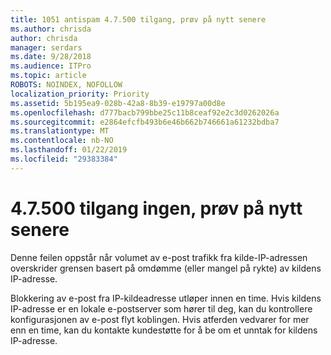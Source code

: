```yaml
---
title: 1051 antispam 4.7.500 tilgang, prøv på nytt senere
ms.author: chrisda
author: chrisda
manager: serdars
ms.date: 9/28/2018
ms.audience: ITPro
ms.topic: article
ROBOTS: NOINDEX, NOFOLLOW
localization_priority: Priority
ms.assetid: 5b195ea9-028b-42a8-8b39-e19797a00d8e
ms.openlocfilehash: d777bacb799bbe25c11b8ceaf92e2c3d0262026a
ms.sourcegitcommit: e2864efcfb493b6e46b662b746661a61232bdba7
ms.translationtype: MT
ms.contentlocale: nb-NO
ms.lasthandoff: 01/22/2019
ms.locfileid: "29383384"
---
```

# <a name="47500-access-denied-please-try-again-later"></a>4.7.500 tilgang ingen, prøv på nytt senere

Denne feilen oppstår når volumet av e-post trafikk fra kilde-IP-adressen overskrider grensen basert på omdømme (eller mangel på rykte) av kildens IP-adresse.
  
Blokkering av e-post fra IP-kildeadresse utløper innen en time. Hvis kildens IP-adresse er en lokale e-postserver som hører til deg, kan du kontrollere konfigurasjonen av e-post flyt koblingen. Hvis atferden vedvarer for mer enn en time, kan du kontakte kundestøtte for å be om et unntak for kildens IP-adresse.
  

